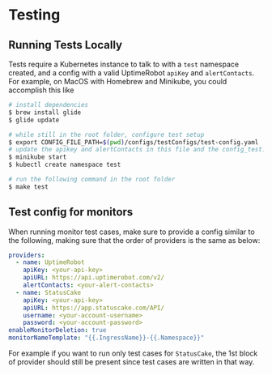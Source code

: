 # Testing

## Running Tests Locally

Tests require a Kubernetes instance to talk to with a `test` namespace created, and a config with a valid UptimeRobot `apiKey` and `alertContacts`. For example, on MacOS with Homebrew and Minikube, you could accomplish this like

```bash
# install dependencies
$ brew install glide
$ glide update

# while still in the root folder, configure test setup
$ export CONFIG_FILE_PATH=$(pwd)/configs/testConfigs/test-config.yaml
# update the apikey and alertContacts in this file and the config_test.go file (`correctTestAPIKey` and `correctTestAlertContacts` contstants)
$ minikube start
$ kubectl create namespace test

# run the following command in the root folder
$ make test
```

## Test config for monitors

When running monitor test cases, make sure to provide a config similar to the following, making sure that the order of providers is the same as below:

```yaml
providers:
  - name: UptimeRobot
    apiKey: <your-api-key>
    apiURL: https://api.uptimerobot.com/v2/
    alertContacts: <your-alert-contacts>
  - name: StatusCake
    apiKey: <your-api-key>
    apiURL: https://app.statuscake.com/API/
    username: <your-account-username>
    password: <your-account-password>
enableMonitorDeletion: true
monitorNameTemplate: "{{.IngressName}}-{{.Namespace}}"
```

For example if you want to run only test cases for `StatusCake`, the 1st block of provider should still be present since test cases are written in that way.
